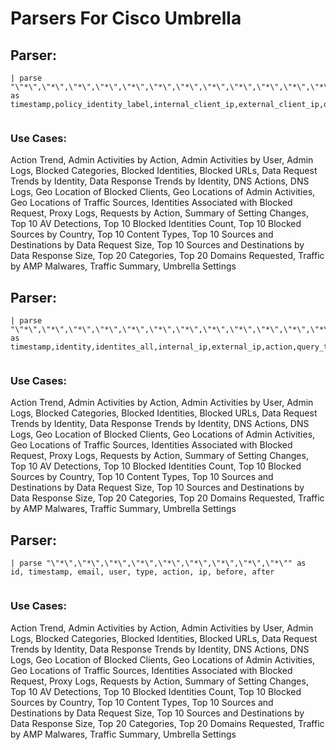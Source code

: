 # Parsers For Cisco Umbrella

## Parser:
```
| parse "\"*\",\"*\",\"*\",\"*\",\"*\",\"*\",\"*\",\"*\",\"*\",\"*\",\"*\",\"*\",\"*\",\"*\",\"*\",\"*\",\"*\",\"*\",\"*\",\"*\",\"*\",\"*\",\"*\",\"*\",\"*\",\"*\",\"*\",\"*\",\"*\",\"*\",\"*\",\"*\",\"*\",\"*\",\"*\"" as timestamp,policy_identity_label,internal_client_ip,external_client_ip,destination_ip,content_type,action,url,referer,user_agent,status_code,request_size,response_size,response_body_size,sha256,categories,av_detections,PUAs,AMP_disposition,AMP_malware_name,AMP_score,policy_identity_type,blocked_categories,identities,identity_types,request_method,DLP_status,certificate_errors,file_name,ruleset_ID,rule_ID,destination_list_IDs,isolate_action,file_action,warn_status
 
```
### Use Cases:
Action Trend, Admin Activities by Action, Admin Activities by User, Admin Logs, Blocked Categories, Blocked Identities, Blocked URLs, Data Request Trends by Identity, Data Response Trends by Identity, DNS Actions, DNS Logs, Geo Location of Blocked Clients, Geo Locations of Admin Activities, Geo Locations of Traffic Sources, Identities Associated with Blocked Request, Proxy Logs, Requests by Action, Summary of Setting Changes, Top 10 AV Detections, Top 10 Blocked Identities Count, Top 10 Blocked Sources by Country, Top 10 Content Types, Top 10 Sources and Destinations by Data Request Size, Top 10 Sources and Destinations by Data Response Size, Top 20 Categories, Top 20 Domains Requested, Traffic by AMP Malwares, Traffic Summary, Umbrella Settings



## Parser:
```
| parse "\"*\",\"*\",\"*\",\"*\",\"*\",\"*\",\"*\",\"*\",\"*\",\"*\",\"*\",\"*\",\"*\"" as timestamp,identity,identites_all,internal_ip,external_ip,action,query_type,response_code,domain_name,categories,first_identity_type_matched,all_identity_types,blocked_categories
 
```
### Use Cases:
Action Trend, Admin Activities by Action, Admin Activities by User, Admin Logs, Blocked Categories, Blocked Identities, Blocked URLs, Data Request Trends by Identity, Data Response Trends by Identity, DNS Actions, DNS Logs, Geo Location of Blocked Clients, Geo Locations of Admin Activities, Geo Locations of Traffic Sources, Identities Associated with Blocked Request, Proxy Logs, Requests by Action, Summary of Setting Changes, Top 10 AV Detections, Top 10 Blocked Identities Count, Top 10 Blocked Sources by Country, Top 10 Content Types, Top 10 Sources and Destinations by Data Request Size, Top 10 Sources and Destinations by Data Response Size, Top 20 Categories, Top 20 Domains Requested, Traffic by AMP Malwares, Traffic Summary, Umbrella Settings



## Parser:
```
| parse "\"*\",\"*\",\"*\",\"*\",\"*\",\"*\",\"*\",\"*\",\"*\"" as  id, timestamp, email, user, type, action, ip, before, after
 
```
### Use Cases:
Action Trend, Admin Activities by Action, Admin Activities by User, Admin Logs, Blocked Categories, Blocked Identities, Blocked URLs, Data Request Trends by Identity, Data Response Trends by Identity, DNS Actions, DNS Logs, Geo Location of Blocked Clients, Geo Locations of Admin Activities, Geo Locations of Traffic Sources, Identities Associated with Blocked Request, Proxy Logs, Requests by Action, Summary of Setting Changes, Top 10 AV Detections, Top 10 Blocked Identities Count, Top 10 Blocked Sources by Country, Top 10 Content Types, Top 10 Sources and Destinations by Data Request Size, Top 10 Sources and Destinations by Data Response Size, Top 20 Categories, Top 20 Domains Requested, Traffic by AMP Malwares, Traffic Summary, Umbrella Settings


